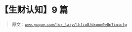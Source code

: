 # 【生财认知】9 篇

> 原文：[`www.yuque.com/for_lazy/thfiu8/dxpnm9e8n7ininfg`](https://www.yuque.com/for_lazy/thfiu8/dxpnm9e8n7ininfg)

